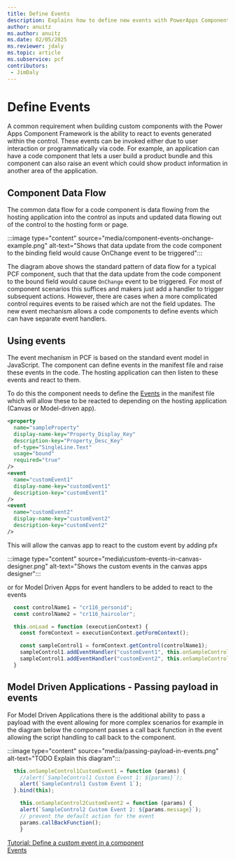 ```yaml
---
title: Define Events
description: Explains how to define new events with PowerApps Component Framework (PCF) controls.
author: anuitz
ms.author: anuitz
ms.date: 02/05/2025
ms.reviewer: jdaly
ms.topic: article
ms.subservice: pcf
contributors:
 - JimDaly
---
```

# Define Events

A common requirement when building custom components with the Power Apps Component Framework is the ability to react to events generated within the control. These events can be invoked either due to user interaction or programmatically via code. For example, an application can have a code component that lets a user build a product bundle and this component can also raise an event which could show product information in another area of the application.

## Component Data Flow

The common data flow for a code component is data flowing from the hosting application into the control as inputs and updated data flowing out of the control to the hosting form or page.

:::image type="content" source="media/component-events-onchange-example.png" alt-text="Shows that data update from the code component to the binding field would cause OnChange event to be triggered":::

The diagram above shows the standard pattern of data flow for a typical PCF component, such that that the data update from the code component to the bound field would cause `OnChange` event to be triggered. For most of component scenarios this suffices and makers just add a handler to trigger subsequent actions. However, there are cases when a more complicated control requires events to be raised which are not the field updates. The new event mechanism allows a code components to define events which can have separate event handlers. 

## Using events

The event mechanism in PCF is based on the standard event model in JavaScript. The component can define events in the manifest file and raise these events in the code. The hosting application can then listen to these events and react to them. 

To do this the component needs to define the [Events](reference/events.md) in the manifest file which will allow these to be reacted to depending on the hosting application (Canvas or Model-driven app).

```xml
<property
  name="sampleProperty"
  display-name-key="Property_Display_Key"
  description-key="Property_Desc_Key"
  of-type="SingleLine.Text"
  usage="bound"
  required="true"
/>
<event
  name="customEvent1"
  display-name-key="customEvent1"
  description-key="customEvent1"
/>
<event
  name="customEvent2"
  display-name-key="customEvent2"
  description-key="customEvent2"
/>
```
This will allow the canvas app to react to the custom event by adding pfx

:::image type="content" source="media\custom-events-in-canvas-designer.png" alt-text="Shows the custom events in the canvas apps designer":::

or for Model Driven Apps for event handlers to be added to react to the events

```js
  const controlName1 = "cr116_personid";
  const controlName2 = "cr116_haircolor";

  this.onLoad = function (executionContext) {
    const formContext = executionContext.getFormContext();

    const sampleControl1 = formContext.getControl(controlName1);
    sampleControl1.addEventHandler("customEvent1", this.onSampleControl1CustomEvent1);
    sampleControl1.addEventHandler("customEvent2", this.onSampleControl1CustomEvent2);
  }
```

## Model Driven Applications - Passing payload in events

For Model Driven Applications there is the additional ability to pass a payload with the event allowing for more complex scenarios for example in the diagram below the component passes a call back function in the event allowing the script handling to call back to the component.

:::image type="content" source="media/passing-payload-in-events.png" alt-text="TODO Explain this diagram":::
<!-- See source \media\src\pcf_events_dependencies_diagrams.vsdx -->

```js
  this.onSampleControl1CustomEvent1 = function (params) {
    //alert(`SampleControl1 Custom Event 1: ${params}`);
    alert(`SampleControl1 Custom Event 1`);
  }.bind(this);

    this.onSampleControl2CustomEvent2 = function (params) {
    alert(`SampleControl2 Custom Event 2: ${params.message}`);
    // prevent the default action for the event
    params.callBackFunction();
    }
```

[Tutorial: Define a custom event in a component](tutorial-define-event.md)   
[Events](reference/events.md)   
